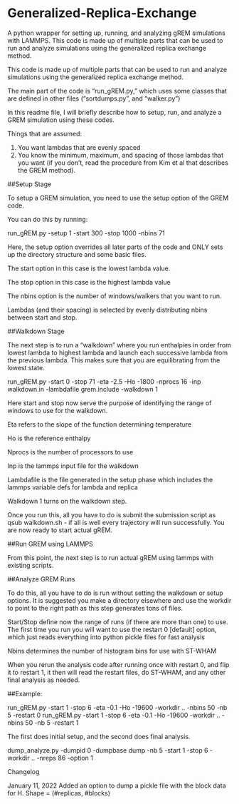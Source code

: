 # Generalized-Replica-Exchange
A python wrapper for setting up, running, and analyzing gREM simulations with LAMMPS.
This code is made up of multiple parts that can be used to run and analyze simulations using the generalized replica exchange method.

This code is made up of multiple parts that can be used to run and analyze simulations using the generalized replica exchange method.

The main part of the code is “run_gREM.py,” which uses some classes that are defined in other files (“sortdumps.py”, and “walker.py”)


In this readme file, I will briefly describe how to setup, run, and analyze a GREM simulation using these codes.

Things that are assumed:
1) You want lambdas that are evenly spaced
2) You know the minimum, maximum, and spacing of those lambdas that you want (if you don’t, read the procedure from Kim et al that describes the GREM method).



##Setup Stage

To setup a GREM simulation, you need to use the setup option of the GREM code.

You can do this by running:

run_gREM.py -setup 1 -start 300 -stop 1000 -nbins 71

Here, the setup option overrides all later parts of the code and ONLY sets up the directory structure and some basic files. 

The start option in this case is the lowest lambda value. 

The stop option in this case is the highest lambda value

The nbins option is the number of windows/walkers that you want to run.

Lambdas (and their spacing) is selected by evenly distributing nbins between start and stop.



##Walkdown Stage

The next step is to run a “walkdown” where you run enthalpies in order from lowest lambda to highest lambda and launch each successive lambda from the previous lambda. This makes sure that you are equilibrating from the lowest state.

run_gREM.py -start 0 -stop 71 -eta -2.5 -Ho -1800 -nprocs 16 -inp walkdown.in -lambdafile grem.include -walkdown 1

Here start and stop now serve the purpose of identifying the range of windows to use for the walkdown.

Eta refers to the slope of the function determining temperature

Ho is the reference enthalpy

Nprocs is the number of processors to use

Inp is the lammps input file for the walkdown

Lambdafile is the file generated in the setup phase which includes the lammps variable defs for lambda and replica

Walkdown 1 turns on the walkdown step.

Once you run this, all you have to do is submit the submission script as qsub walkdown.sh - if all is well every trajectory will run successfully. You are now ready to start actual gREM.


##Run GREM using LAMMPS

From this point, the next step is to run actual gREM using lammps with existing scripts.


##Analyze GREM Runs

To do this, all you have to do is run without setting the walkdown or setup options. It is suggested you make a directory elsewhere and use the workdir to point to the right path as this step generates tons of files.

Start/Stop define now the range of runs (if there are more than one) to use. The first time you run you will want to use the restart 0 [default] option, which just reads everything into python pickle files for fast analysis

Nbins determines the number of histogram bins for use with ST-WHAM

When you rerun the analysis code after running once with restart 0, and flip it to restart 1, it then will read the restart files, do ST-WHAM, and any other final analysis as needed.

##Example:

run_gREM.py -start 1 -stop 6 -eta -0.1 -Ho -19600 -workdir .. -nbins 50 -nb 5 -restart 0
run_gREM.py -start 1 -stop 6 -eta -0.1 -Ho -19600 -workdir .. -nbins 50 -nb 5 -restart 1

The first does initial setup, and the second does final analysis.

dump_analyze.py -dumpid 0 -dumpbase dump -nb 5 -start 1 -stop 6 -workdir .. -nreps 86 -option 1


Changelog


January 11, 2022 Added an option to dump a pickle file with the block data for H. Shape = (#replicas, #blocks)
